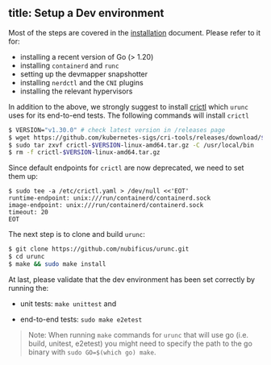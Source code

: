 title: Setup a Dev environment
------

Most of the steps are covered in the [installation](../../installation) document.
Please refer to it for:

- installing a recent version of Go (> 1.20)
- installing `containerd` and `runc`
- setting up the devmapper snapshotter
- installing `nerdctl` and the `CNI` plugins
- installing the relevant hypervisors

In addition to the above, we strongly suggest to install
[crictl](https://github.com/kubernetes-sigs/cri-tools/tree/master) which `urunc`
uses for its end-to-end tests. The following commands will install `crictl`

```bash
$ VERSION="v1.30.0" # check latest version in /releases page
$ wget https://github.com/kubernetes-sigs/cri-tools/releases/download/$VERSION/crictl-$VERSION-linux-amd64.tar.gz
$ sudo tar zxvf crictl-$VERSION-linux-amd64.tar.gz -C /usr/local/bin
$ rm -f crictl-$VERSION-linux-amd64.tar.gz
```

Since default endpoints for `crictl` are now deprecated, we need to set them up:

```
$ sudo tee -a /etc/crictl.yaml > /dev/null <<'EOT'
runtime-endpoint: unix:///run/containerd/containerd.sock
image-endpoint: unix:///run/containerd/containerd.sock
timeout: 20
EOT
```

The next step is to clone and build `urunc`:

```bash
$ git clone https://github.com/nubificus/urunc.git
$ cd urunc
$ make && sudo make install
```

At last, please  validate that the dev environment has been set correctly
by running the:

- unit tests: `make unittest` and

- end-to-end tests: `sudo make e2etest`

> Note: When running `make` commands for `urunc` that will use go (i.e. build,
> unitest, e2etest) you might need to specify the path to the go binary
with `sudo GO=$(which go) make`.
